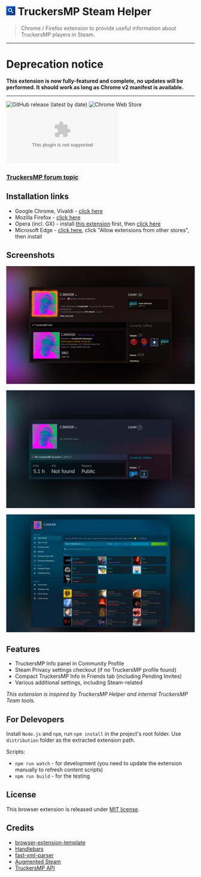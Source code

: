 # ![icon](/source/icons/icon24.png) TruckersMP Steam Helper

> Chrome / Firefox extension to provide useful information about TruckersMP players in Steam.

---

# Deprecation notice
**This extension is now fully-featured and complete, no updates will be performed. It should work as long as Chrome v2 manifest is available.**

---

![GitHub release (latest by date)](https://img.shields.io/github/v/release/cjmaxik/truckersmp-steam-helper?style=flat-square&label=Release&logo=github) ![Chrome Web Store](https://img.shields.io/chrome-web-store/v/lodcclicinbifbajhlapkolpedcjgbme?label=Chrome&style=flat-square&logo=google-chrome) ![Mozilla Add-on](https://img.shields.io/amo/v/truckersmp-steam-helper@cjmaxik.github.com?label=Firefox&style=flat-square&logo=firefox)

### [TruckersMP forum topic](https://forum.truckersmp.com/index.php?/topic/102560-truckersmp-steam-helper/)

## Installation links
- Google Chrome, Vivaldi - [click here](https://chrome.google.com/webstore/detail/truckersmp-steam-helper/lodcclicinbifbajhlapkolpedcjgbme)
- Mozilla Firefox - [click here](https://addons.mozilla.org/addon/truckersmp-steam-helper/)
- Opera (incl. GX) - install [this extension](https://addons.opera.com/en/extensions/details/install-chrome-extensions/) first, then [click here](https://chrome.google.com/webstore/detail/truckersmp-steam-helper/lodcclicinbifbajhlapkolpedcjgbme)
- Microsoft Edge - [click here](https://chrome.google.com/webstore/detail/truckersmp-steam-helper/lodcclicinbifbajhlapkolpedcjgbme), click "Allow extensions from other stores", then install

## Screenshots
![Profile](/media/profile-registered.png)

![Profile](/media/profile-not-registered.png)

![Friends](/media/friends.png)

## Features
- TruckersMP Info panel in Community Profile
- Steam Privacy settings checkout (if no TruckersMP profile found)
- Compact TruckersMP Info in Friends tab (including Pending Invites)
- Various additional settings, including Steam-related

*This extension is inspired by TruckersMP Helper and internal TruckersMP Team tools.*

## For Delevopers
Install `Node.js` and `npm`, run `npm install` in the project's root folder.
Use `distribution` folder as the extracted extension path.

Scripts:
- `npm run watch` - for development (you need to update the extension manually to refresh content scripts)
- `npm run build` - for the testing

## License
This browser extension is released under [MIT license](LICENSE.md).

## Credits
- [browser-extension-template](https://github.com/fregante/browser-extension-template)
- [Handlebars](https://handlebarsjs.com/)
- [fast-xml-parser](https://github.com/NaturalIntelligence/fast-xml-parser)
- [Augmented Steam](https://github.com/tfedor/AugmentedSteam)
- [TruckersMP API](https://truckersmp.com)
